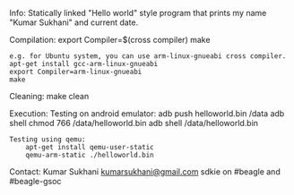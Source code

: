 Info: 
	Statically linked "Hello world" style program that prints my name "Kumar Sukhani" and current date.	

Compilation:
	export Compiler=$(cross compiler)
 	make 

	e.g. for Ubuntu system, you can use arm-linux-gnueabi cross compiler.
	apt-get install gcc-arm-linux-gnueabi
	export Compiler=arm-linux-gnueabi
	make

Cleaning:
	make clean

Execution:
	Testing on android emulator:
		adb push helloworld.bin /data
		adb shell chmod 766 /data/helloworld.bin 
		adb shell /data/helloworld.bin
	
	Testing using qemu:
		apt-get install qemu-user-static
		qemu-arm-static ./helloworld.bin


Contact:
	Kumar Sukhani kumarsukhani@gmail.com
	sdkie on #beagle and #beagle-gsoc

